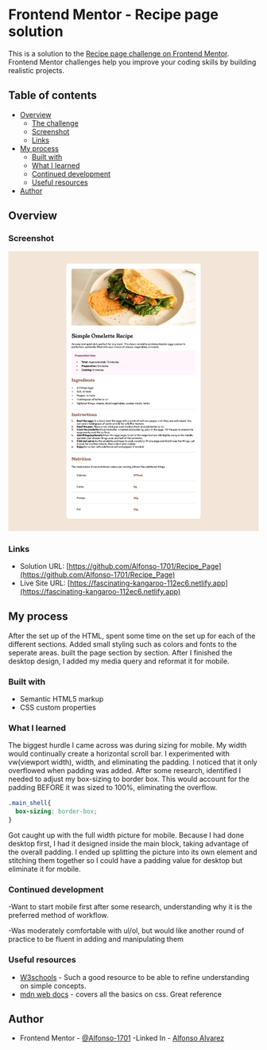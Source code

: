 # Frontend Mentor - Recipe page solution

This is a solution to the [Recipe page challenge on Frontend Mentor](https://www.frontendmentor.io/challenges/recipe-page-KiTsR8QQKm). Frontend Mentor challenges help you improve your coding skills by building realistic projects. 

## Table of contents

- [Overview](#overview)
  - [The challenge](#the-challenge)
  - [Screenshot](#screenshot)
  - [Links](#links)
- [My process](#my-process)
  - [Built with](#built-with)
  - [What I learned](#what-i-learned)
  - [Continued development](#continued-development)
  - [Useful resources](#useful-resources)
- [Author](#author)


## Overview

### Screenshot

![Desktop View Screenshot](./screenshot.png)


### Links

- Solution URL: [https://github.com/Alfonso-1701/Recipe_Page](https://github.com/Alfonso-1701/Recipe_Page)
- Live Site URL: [https://fascinating-kangaroo-112ec6.netlify.app](https://fascinating-kangaroo-112ec6.netlify.app)

## My process

After the set up of the HTML, spent some time on the set up for each of the different sections. Added small styling such as colors and fonts to the seperate areas. built the page section by section. After I finished the desktop design, I added my media query and reformat it for mobile. 

### Built with

- Semantic HTML5 markup
- CSS custom properties


### What I learned

The biggest hurdle I came across was during sizing for mobile. My width would continually create a horizontal scroll bar. I experimented with vw(viewport width), width, and eliminating the padding. I noticed that it only overflowed when padding was added. After some research, identified I needed to adjust my box-sizing to border box. This would account for the padding BEFORE it was sized to 100%, eliminating the overflow. 
```css
.main_shell{
  box-sizing: border-box;
}
```

Got caught up with the full width picture for mobile. Because I had done desktop first, I had it designed inside the main block, taking advantage of the overall padding. I ended up splitting the picture into its own element and stitching them together so I could have a padding value for desktop but eliminate it for mobile. 


### Continued development

-Want to start mobile first after some research, understanding why it is the preferred method of workflow.

-Was moderately comfortable with ul/ol, but would like another round of practice to be fluent in adding and manipulating them


### Useful resources

- [W3schools](https://www.w3schools.com) - Such a good resource to be able to refine understanding on simple concepts.
- [mdn web docs](https://developer.mozilla.org) - covers all the basics on css. Great reference


## Author

- Frontend Mentor - [@Alfonso-1701](https://www.frontendmentor.io/profile/Alfonso-1701)
-Linked In - [Alfonso Alvarez](https://www.linkedin.com)

